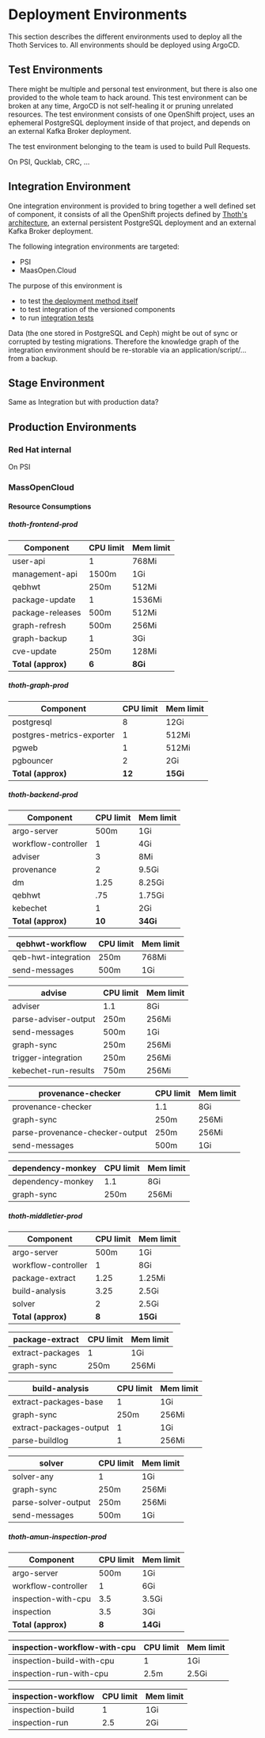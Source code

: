 # Deployment Environments

This section describes the different environments used to deploy all the Thoth Services to. All environments should be deployed using ArgoCD.

## Test Environments

There might be multiple and personal test environment, but there is also one provided to the whole team to hack around. This test environment can be broken at any time, ArgoCD is not self-healing it or pruning unrelated resources. The test environment consists of one OpenShift project, uses an ephemeral PostgreSQL deployment inside of that project, and depends on an external Kafka Broker deployment.

The test environment belonging to the team is used to build Pull Requests.

On PSI, Qucklab, CRC, ...

## Integration Environment

One integration environment is provided to bring together a well defined set of component, it consists of all the OpenShift projects defined by [Thoth's architecture](https://raw.githubusercontent.com/thoth-station/core/master/doc/architecture.png), an external persistent PostgreSQL deployment and an external Kafka Broker deployment.

The following integration environments are targeted:

- PSI
- MaasOpen.Cloud

The purpose of this environment is

- to test [the deployment method itself](https://github.com/thoth-station/thoth-application)
- to test integration of the versioned components
- to run [integration tests](https://github.com/thoth-station/integration-tests)

Data (the one stored in PostgreSQL and Ceph) might be out of sync or corrupted by testing migrations. Therefore the knowledge graph of the integration environment should be re-storable via an application/script/... from a backup.

## Stage Environment

Same as Integration but with production data?

## Production Environments

### Red Hat internal

On PSI

### MassOpenCloud

#### Resource Consumptions

##### thoth-frontend-prod

Component          | CPU limit | Mem limit
------------------ | --------- | ---------
user-api           | 1         | 768Mi
management-api     | 1500m     | 1Gi
qebhwt             | 250m      | 512Mi
package-update     | 1         | 1536Mi
package-releases   | 500m      | 512Mi
graph-refresh      | 500m      | 256Mi
graph-backup       | 1         | 3Gi
cve-update         | 250m      | 128Mi
**Total (approx)** | **6**     | **8Gi**

##### thoth-graph-prod

Component                 | CPU limit | Mem limit
------------------------- | --------- | ---------
postgresql                | 8         | 12Gi
postgres-metrics-exporter | 1         | 512Mi
pgweb                     | 1         | 512Mi
pgbouncer                 | 2         | 2Gi
**Total (approx)**        | **12**    | **15Gi**

##### thoth-backend-prod

Component           | CPU limit | Mem limit
------------------- | --------- | ---------
argo-server         | 500m      | 1Gi
workflow-controller | 1         | 4Gi
adviser             | 3         | 8Mi
provenance          | 2         | 9.5Gi
dm                  | 1.25      | 8.25Gi
qebhwt              | .75       | 1.75Gi
kebechet            | 1         | 2Gi
**Total (approx)**  | **10**    | **34Gi**

qebhwt-workflow     | CPU limit | Mem limit
------------------- | --------- | ---------
qeb-hwt-integration | 250m      | 768Mi
send-messages       | 500m      | 1Gi

advise               | CPU limit | Mem limit
-------------------- | --------- | ---------
adviser              | 1.1       | 8Gi
parse-adviser-output | 250m      | 256Mi
send-messages        | 500m      | 1Gi
graph-sync           | 250m      | 256Mi
trigger-integration  | 250m      | 256Mi
kebechet-run-results | 750m      | 256Mi

provenance-checker              | CPU limit | Mem limit
------------------------------- | --------- | ---------
provenance-checker              | 1.1       | 8Gi
graph-sync                      | 250m      | 256Mi
parse-provenance-checker-output | 250m      | 256Mi
send-messages                   | 500m      | 1Gi

dependency-monkey | CPU limit | Mem limit
----------------- | --------- | ---------
dependency-monkey | 1.1       | 8Gi
graph-sync        | 250m      | 256Mi

##### thoth-middletier-prod

Component           | CPU limit | Mem limit
------------------- | --------- | ---------
argo-server         | 500m      | 1Gi
workflow-controller | 1         | 8Gi
package-extract     | 1.25      | 1.25Mi
build-analysis      | 3.25      | 2.5Gi
solver              | 2         | 2.5Gi
**Total (approx)**  | **8**     | **15Gi**

package-extract  | CPU limit | Mem limit
---------------- | --------- | ---------
extract-packages | 1         | 1Gi
graph-sync       | 250m      | 256Mi

build-analysis          | CPU limit | Mem limit
----------------------- | --------- | ---------
extract-packages-base   | 1         | 1Gi
graph-sync              | 250m      | 256Mi
extract-packages-output | 1         | 1Gi
parse-buildlog          | 1         | 256Mi

solver              | CPU limit | Mem limit
------------------- | --------- | ---------
solver-any          | 1         | 1Gi
graph-sync          | 250m      | 256Mi
parse-solver-output | 250m      | 256Mi
send-messages       | 500m      | 1Gi

##### thoth-amun-inspection-prod

Component           | CPU limit | Mem limit
------------------- | --------- | ---------
argo-server         | 500m      | 1Gi
workflow-controller | 1         | 6Gi
inspection-with-cpu | 3.5       | 3.5Gi
inspection          | 3.5       | 3Gi
**Total (approx)**  | **8**     | **14Gi**

inspection-workflow-with-cpu | CPU limit | Mem limit
---------------------------- | --------- | ---------
inspection-build-with-cpu    | 1         | 1Gi
inspection-run-with-cpu      | 2.5m      | 2.5Gi

inspection-workflow | CPU limit | Mem limit
------------------- | --------- | ---------
inspection-build    | 1         | 1Gi
inspection-run      | 2.5       | 2Gi
